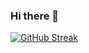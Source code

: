 ### Hi there 👋

[![GitHub Streak](https://streak-stats.demolab.com?user=LukaszSztukiewicz&theme=github-dark-blue&date_format=j%20M%5B%20Y%5D&fire=DD2727&ring=DD2727)](https://git.io/streak-stats)
